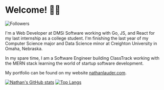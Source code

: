 # Welcome! 👋🏼

![Followers](https://img.shields.io/github/followers/nathanlauder?style=for-the-badge)

I'm a Web Developer at DMSi Software working with Go, JS, and React for my last internship as a college student.  I'm finishing the last year of my Computer Science major and Data Science minor at Creighton University in Omaha, Nebraska.

In my spare time, I am a Software Engineer building ClassTrack working with the MERN stack learning the world of startup software development.

My portfolio can be found on my website [nathanlauder.com](https://nathanlauder.com).

[![Nathan's GitHub stats](https://github-readme-stats.vercel.app/api?username=nathanlauder&count_private=true&hide=prs,contribs&include_all_commits=false&show_icons=true&hide_border=true&bg_color=45,F870A3,F4D444&title_color=000000&text_color=000000&icon_color=000000)](https://github.com/anuraghazra/github-readme-stats)
[![Top Langs](https://github-readme-stats.vercel.app/api/top-langs/?username=nathanlauder&custom_title=Languages&layout=compact&langs_count=8&exclude_repo=dots,SoftwareEngineering,NALPWA00,PWA00NAL,Travlr,Reef,Covid-19-Grapher,nathanlauder.github.io&hide_border=true&bg_color=45,F870A3,F4D444&title_color=000000&text_color=000000&icon_color=000000)](https://github.com/anuraghazra/github-readme-stats)
